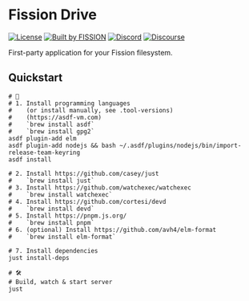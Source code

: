 # Fission Drive

[![License](https://img.shields.io/badge/License-Apache%202.0-blue.svg)](https://github.com/fission-suite/drive/blob/master/LICENSE)
[![Built by FISSION](https://img.shields.io/badge/⌘-Built_by_FISSION-purple.svg)](https://fission.codes)
[![Discord](https://img.shields.io/discord/478735028319158273.svg)](https://discord.gg/zAQBDEq)
[![Discourse](https://img.shields.io/discourse/https/talk.fission.codes/topics)](https://talk.fission.codes)

First-party application for your Fission filesystem.


## Quickstart

```shell
# 🍱
# 1. Install programming languages
#    (or install manually, see .tool-versions)
#    (https://asdf-vm.com)
#    `brew install asdf`
#    `brew install gpg2`
asdf plugin-add elm
asdf plugin-add nodejs && bash ~/.asdf/plugins/nodejs/bin/import-release-team-keyring
asdf install

# 2. Install https://github.com/casey/just
#    `brew install just`
# 3. Install https://github.com/watchexec/watchexec
#    `brew install watchexec`
# 4. Install https://github.com/cortesi/devd
#    `brew install devd`
# 5. Install https://pnpm.js.org/
#    `brew install pnpm`
# 6. (optional) Install https://github.com/avh4/elm-format
#    `brew install elm-format`

# 7. Install dependencies
just install-deps

# 🛠
# Build, watch & start server
just
```
